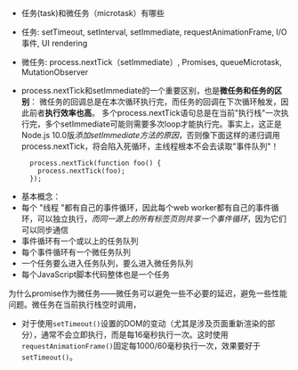 * 任务(task)和微任务（microtask）有哪些
 * 任务: setTimeout, setInterval, setImmediate, requestAnimationFrame, I/O事件, UI rendering
 * 微任务: process.nextTick（setImmediate）, Promises, queueMicrotask, MutationObserver 
 
* process.nextTick和setImmediate的一个重要区别，也是**微任务和任务的区别**：
  微任务的回调总是在本次循环执行完，而任务的回调在下次循环触发，因此前者**执行效率也高**。
  多个process.nextTick语句总是在当前"执行栈"一次执行完，多个setImmediate可能则需要多次loop才能执行完。事实上，这正是Node.js 10.0版*添加setImmediate方法的原因*，否则像下面这样的递归调用process.nextTick，将会陷入死循环，主线程根本不会去读取"事件队列"！
  ```
    process.nextTick(function foo() {
      process.nextTick(foo);
    });
  ```

- 基本概念：
 - 每个 "线程 "都有自己的事件循环，因此每个web worker都有自己的事件循环，可以独立执行，*而同一源上的所有标签页则共享一个事件循环*，因为它们可以同步通信
 - 事件循环有一个或以上的任务队列
 - 每个事件循环有一个微任务队列
 - 一个任务要么进入任务队列，要么进入微任务队列
 - 每个JavaScript脚本代码整体也是一个任务

为什么promise作为微任务——微任务可以避免一些不必要的延迟，避免一些性能问题。微任务在当前执行栈空时调用，

 * 对于使用`setTimeout()`设置的DOM的变动（尤其是涉及页面重新渲染的部分），通常不会立即执行，而是每16毫秒执行一次。这时使用`requestAnimationFrame()`固定每1000/60毫秒执行一次，效果要好于`setTimeout()`。